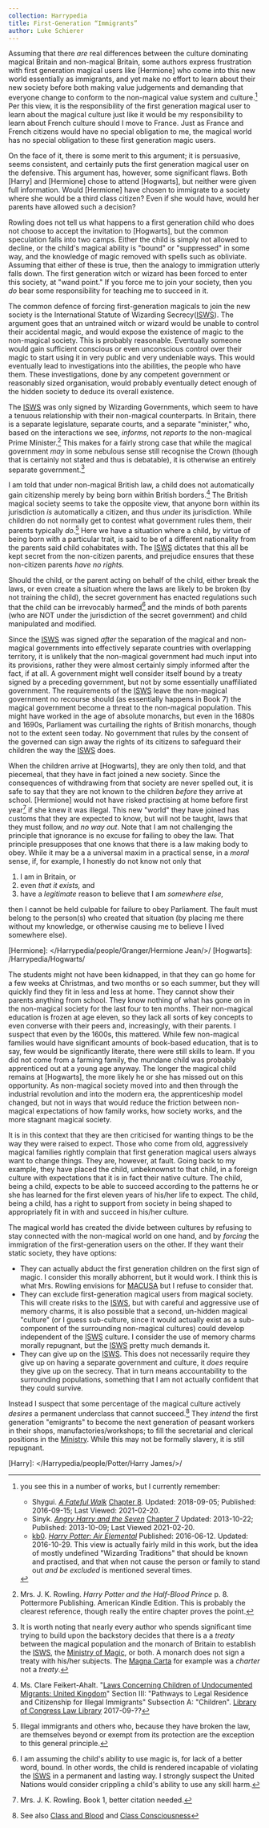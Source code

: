```yaml
---
collection: Harrypedia
title: First-Generation “Immigrants”
author: Luke Schierer
---
```


Assuming that there _are_ real differences between the culture dominating
magical Britain and non-magical Britain, some authors express
frustration with first generation magical users like [Hermione] who
come into this new world essentially as immigrants, and yet make no
effort to learn about their new society before both making value
judgements and demanding that everyone change to conform to the
non-magical value system and culture.[^210220-2] Per this view, it is
the responsibility of the first generation magical user to learn about
the magical culture just like it would be my responsibility to learn about
French culture should I move to France. Just as France and French
citizens would have no special obligation to me, the magical world has
no special obligation to these first generation magic users.

On the face of it, there is some merit to this argument; it is
persuasive, seems consistent, and certainly puts the first generation
magical user on the defensive. This argument has, however, some
significant flaws. Both [Harry] and [Hermione] chose to attend
[Hogwarts], but neither were given full information. Would [Hermione]
have chosen to immigrate to a society where she would be a third
class citizen? Even if she would have, would her parents have allowed
such a decision?

Rowling does not tell us what happens to a first generation child who does
not choose to accept the invitation to [Hogwarts], but the common
speculation falls into two camps. Either the child is simply not
allowed to decline, or the child's magical ability is "bound" or
"suppressed" in some way, and the knowledge of magic removed with
spells such as obliviate. Assuming that either of these is true, then
the analogy to immigration utterly falls down. The first generation
witch or wizard has been forced to enter this society, at "wand point."
If you force me to join your society, then you _do_ bear some
responsibility for teaching me to succeed in it.

The common defence of forcing first-generation magicals to join the new
society is the International Statute of Wizarding Secrecy\([ISWS]\). The
argument goes that an untrained witch or wizard would be unable to
control their accidental magic, and would expose the existence of magic
to the non-magical society. This is probably reasonable. Eventually
someone would gain sufficient conscious or even unconscious control
over their magic to start using it in very public and very undeniable
ways. This would eventually lead to investigations into the abilities,
the people who have them. These investigations, done by any competent
government or reasonably sized organisation, would probably eventually
detect enough of the hidden society to deduce its overall existence.

The [ISWS] was only signed by Wizarding Governments, which seem to have a
tenuous relationship with their non-magical counterparts. In Britain,
there is a separate legislature, separate courts, and a separate
"minister," who, based on the interactions we see, _informs_, not
_reports to_ the non-magical Prime Minister.[^210323-5] This makes for
a fairly strong case that while the magical government _may_ in some
nebulous sense still recognise the Crown (though that is certainly not
stated and thus is debatable), it is otherwise an entirely separate
government.[^240508-1]

I am told that under non-magical British law, a child does not
automatically gain citizenship merely by being born within British
borders.[^210323-6] The British magical society seems to take the
opposite view, that anyone born within its jurisdiction _is_
automatically a citizen, and thus _under_ its jurisdiction. While
children do not normally get to contest what government rules them,
their parents typically _do_.[^240508-2] Here we have a situation where a child, by virtue of being
born with a particular trait, is said to be of a different nationality
from the parents said child cohabitates with. The [ISWS] dictates that
this all be kept secret from the non-citizen parents, and prejudice
ensures that these non-citizen parents _have no rights._

[^240508-2]: Illegal immigrants and others who, because they have broken the law, are themselves beyond or exempt from its protection are the exception to this general principle.

Should the child, or the parent acting on behalf of the child, either
break the laws, or even create a situation where the laws are likely to
be broken (by not training the child), the secret government has
enacted regulations such that the child can be irrevocably harmed[^240508-3] and the minds of both parents (who are
NOT under the jurisdiction of the secret government) and child
manipulated and modified.

[^240508-3]: I am assuming the child's ability to use magic is, for lack of a better word, bound. In other words, the child is rendered incapable of violating the [ISWS] in a permanent and lasting way. I strongly suspect the United Nations would consider crippling a child's ability to use any skill harm.

Since the [ISWS] was signed _after_ the separation of the magical and
non-magical governments into effectively separate countries with
overlapping territory, it is unlikely that the non-magical government
had much input into its provisions, rather they were almost certainly
simply informed after the fact, if at all. A government might well
consider itself bound by a treaty signed by a preceding government, but
not by some essentially unaffiliated government. The requirements of
the [ISWS] leave the non-magical government no recourse should (as
essentially happens in Book 7) the magical government become a threat
to the non-magical population. This might have worked in the age of
absolute monarchs, but even in the 1680s and 1690s, Parliament was
curtailing the rights of British monarchs, though not to the extent seen
today. No government that rules by the consent of the governed can sign
away the rights of its citizens to safeguard their children the way the
[ISWS] does.

When the children arrive at [Hogwarts], they are only then told, and
that piecemeal, that they have in fact joined a new society. Since
the consequences of withdrawing from that society are never spelled out,
it is safe to say that they are not known to the children _before_ they
arrive at school. [Hermione] would not have risked practising at home
before first year[^210323-8] if she knew it was illegal. This new
"world" they have joined has customs that they are expected to know,
but will not be taught, laws that they must follow, and _no way out_. Note that I am not challenging the principle that ignorance is no excuse for failing to obey the law. That principle presupposes that one knows that there is a law making body to obey. While it may be a a universal maxim in a practical sense, in a _moral_ sense, if, for example, I honestly do not know not only that

1.  I am in Britain, or
2.  even _that it exists,_ and
3.  have a _legitimate_ reason to believe that I am _somewhere else,_

then I cannot be held culpable for failure to obey Parliament. The fault must belong to the person(s) who created that situation (by placing me there without my knowledge, or otherwise causing me to believe I lived somewhere else).

[Hermione]: </Harrypedia/people/Granger/Hermione Jean/>/
[Hogwarts]: /Harrypedia/Hogwarts/

The students might not have been kidnapped, in that they can go home for a few
weeks at Christmas, and two months or so each summer, but they will
quickly find they fit in less and less at home. They cannot show their
parents anything from school. They know nothing of what has gone on in
the non-magical society for the last four to ten months. Their
non-magical education is frozen at age eleven, so they lack all sorts
of key concepts to even converse with their peers and, increasingly,
with their parents. I suspect that even by the 1600s, this mattered. While few non-magical families would have significant amounts of book-based education, that is to say, few would be significantly literate, there were still skills to learn. If you did not come from a farming family, the mundane child was probably apprenticed out at a
young age anyway. The longer the magical child remains at [Hogwarts], the more likely he or she has missed out on this opportunity. As non-magical society moved into and then
through the industrial revolution and into the modern era, the apprenticeship model changed, but not in ways that would reduce the friction between non-magical expectations of how family works, how society works, and
the more stagnant magical society.

It is in this context that they are then criticised for wanting things
to be the way they were raised to expect. Those who come from old,
aggressively magical families rightly complain that first generation
magical users always want to change things. They are, however, at
fault. Going back to my example, they have placed the child, unbeknownst to that child, in a foreign culture with expectations that it is in fact their native culture. The child, being a child, expects to be able to succeed according to the patterns he or she has learned for the first eleven years of his/her life to expect. The child, being a child, has a right to support from society in being shaped to appropriately fit in with and succeed in his/her culture.

The magical world has created the divide between cultures by refusing to stay
connected with the non-magical world on one hand, and by _forcing_ the
immigration of the first-generation users on the other. If they want
their static society, they have options:

- They can actually abduct the first generation children on the first
  sign of magic. I consider this morally abhorrent, but it would
  work. I think this is what Mrs. Rowling envisions for [MACUSA] but I
  refuse to consider that.
- They can exclude first-generation magical users from magical society.
  This will create risks to the [ISWS], but with careful and aggressive
  use of memory charms, it is also possible that a second, un-hidden
  magical "culture" (or I guess sub-culture, since it would actually
  exist as a sub-component of the surrounding non-magical cultures)
  could develop independent of the [ISWS] culture. I consider the use of
  memory charms morally repugnant, but the [ISWS] pretty much demands it.
- They can give up on the [ISWS]. This does not necessarily require they
  give up on having a separate government and culture, it _does_
  require they give up on the secrecy. That in turn means
  accountability to the surrounding populations, something that I am
  not actually confident that they could survive.

Instead I suspect that some percentage of the magical culture actively _desires_ a permanent underclass that cannot succeed.[^240508-4] They _intend_ the first generation "emigrants" to become the next generation of peasant workers in their shops, manufactories/workshops; to fill the secretarial and clerical positions in the [Ministry]. While this may not be formally slavery, it is still repugnant.

[^240508-4]: See also [Class and Blood](Class_and_Blood/) and [Class Consciousness](../Class_Consciousness/)

[Ministry]: Government/
[MACUSA]: ../MACUSA/

[Harry]: </Harrypedia/people/Potter/Harry James/>/

[^210323-5]: 
    Mrs. J. K. Rowling. _Harry Potter and the Half-Blood Prince_
    p. 8. Pottermore Publishing. American Kindle Edition.
    This is probably the clearest reference, though really the entire
    chapter proves the point.

[^210323-6]: 
    Ms. Clare Feikert-Ahalt.
    "[Laws Concerning Children of Undocumented Migrants: United Kingdom](https://www.loc.gov/law/help/undocumented-migrants/uk.php)"
    Section III: "Pathways to Legal Residence and Citizenship for Illegal
    Immigrants" Subsection A: "Children".
    [Library of Congress Law Library](https://www.loc.gov/law)
    2017-09-??

[^210323-7]: 
    [Harry Potter Wiki](https://harrypotter.fandom.com/).
    "[International Statute of Wizarding Secrecy]https://harrypotter.fandom.com/wiki/International_Statute_of_Wizarding_Secrecy)"
    Last Edited: 2021-01-18. Last Viewed: 2021-03-23.

[^210323-8]: Mrs. J. K. Rowling. Book 1, better citation needed.

[^210220-2]: you see this in a number of works, but I currently remember:

    - Shygui. _[A Fateful Walk](https://www.fanfiction.net/s/12150047)_
      [Chapter 8](https://www.fanfiction.net/s/12150047/8/A-Fateful-Walk).
      Updated: 2018-09-05; Published: 2016-09-15; Last Viewed: 2021-02-20.
    - Sinyk. _[Angry Harry and the Seven](https://www.fanfiction.net/s/9750991)_
      [Chapter 7](https://www.fanfiction.net/s/9750991/17/Angry-Harry-and-the-Seven)
      Updated: 2013-10-22; Published: 2013-10-09; Last Viewed 2021-02-20.
    - [kb0](https://www.fanfiction.net/u/1251524/kb0). _[Harry Potter: Air Elemental](https://www.fanfiction.net/s/11995519/)_ Published: 2016-06-12. Updated: 2016-10-29.
      This view is actually fairly mild in this work, but the idea of mostly undefined "Wizarding Traditions" that
      should be known and practised, and that when not cause the person or family to stand out _and be excluded_
      is mentioned several times.

[^240508-1]: It is worth noting that nearly every author who spends significant time trying to build upon the backstory decides that there is a a _treaty_ between the magical population and the monarch of Britain to establish the [ISWS], the [Ministry of Magic], or both. A monarch does not sign a treaty with his/her subjects. The [Magna Carta] for example was a _charter_ not a _treaty_.

[Magna Carta]: https://www.parliament.uk/magnacarta/
[ISWS]: International_Statute_of_Secrecy/
[Ministry of Magic]: Government/
